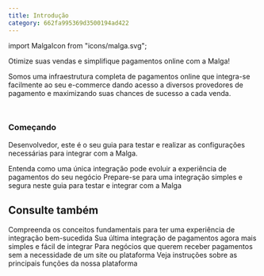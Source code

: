 ```yaml
---
title: Introdução
category: 662fa995369d3500194ad422
---
```


import MalgaIcon from "icons/malga.svg";

Otimize suas vendas e simplifique pagamentos online com a Malga!

Somos uma infraestrutura completa de pagamentos online que integra-se facilmente ao seu e-commerce dando acesso a diversos provedores de pagamento e maximizando suas chances de sucesso a cada venda.

<img
  className="block dark:hidden"
  src="/images/documentations/intro/malga-flow-light.png"
  alt=""
/>

<img
  className="hidden dark:block"
  src="/images/documentations/intro/malga-flow-dark.png"
  alt=""
/>

### Começando

Desenvolvedor, este é o seu guia para testar e realizar as configurações necessárias para integrar com a Malga.

<CardGroup cols={2}>
  <Card title="Sobre o produto" icon="star">
    Entenda como uma única integração pode evoluir a experiência de pagamentos
    do seu negócio
  </Card>
  <Card title="Primerios passos" icon="circle-play">
    Prepare-se para uma integração simples e segura neste guia para testar e
    integrar com a Malga
  </Card>
</CardGroup>

## Consulte também

<CardGroup cols={2}>
  <Card title="Conceitos básicos" icon="puzzle-piece">
    Compreenda os conceitos fundamentais para ter uma experiência de integração
    bem-sucedida
  </Card>
  <Card title="SDKs" icon="box-open">
    Sua última integração de pagamentos agora mais simples e fácil de integrar
  </Card>
  <Card title="Opções no-code" icon="face-smile">
    Para negócios que querem receber pagamentos sem a necessidade de um site ou
    plataforma
  </Card>
  <Card title="Casos de uso" icon="globe">
    Veja instruções sobre as principais funções da nossa plataforma
  </Card>
</CardGroup>
